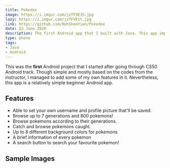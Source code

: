 ```yaml
---
title: Pokedex
image: https://i.imgur.com/jzfFVE1h.jpg
lazy: https://i.imgur.com/jzfFVE1t.jpg
link: https://github.com/HohShenYien/Pokedex
date: 22 June 2020
description: The first Android app that I built with Java. This app implements a simple pokedex.
type: phone
tags:
- Java
- Android
---
```


This was the **first** Android project that I started after going through
<h-link href="https://cs50.harvard.edu/x">CS50</h-link> Android track. Though simple and mostly based on the codes
from the instructor, I managed to add some of my own features in it. Nevertheless, this app is a relatively simple
beginner Android app.

## Features
* Able to set your own username and profile picture that'll be saved.
* Browse up to 7 generations and 800 pokemons!
* Browse pokemons according to their generations.
* Catch and browse pokemons caught.
* Up to 8 different background colors for pokemons
* A brief information of every pokemon
* A search button to search your favourite pokemon!

<div>
<v-divider class="my-5"></v-divider>
<h2 class="text-center"> Sample Images</h2>

<br>

  <v-row>
    <v-col cols="12" md="6">
      <project-frame img="https://i.imgur.com/NB0cehFh.jpg" lazy="https://i.imgur.com/NB0cehFt.jpg" type="phone"></project-frame>
    </v-col>
  <v-col cols="12" md="6">
      <project-frame img="https://i.imgur.com/rqSqouvh.jpg" lazy="https://i.imgur.com/rqSqouvt.jpg" type="phone"></project-frame>
    </v-col>
  </v-row>
  <br>
  <br>

  <v-row>
    <v-col cols="12" md="6">
      <project-frame img="https://i.imgur.com/o4EVuKth.jpg" lazy="https://i.imgur.com/o4EVuKtt.jpg" type="phone"></project-frame>
    </v-col>
  <v-col cols="12" md="6">  
      <project-frame img="https://i.imgur.com/TqmiYMlh.jpg" lazy="https://i.imgur.com/TqmiYMlt.jpg" type="phone"></project-frame>
    </v-col>
  </v-row>
</div>
